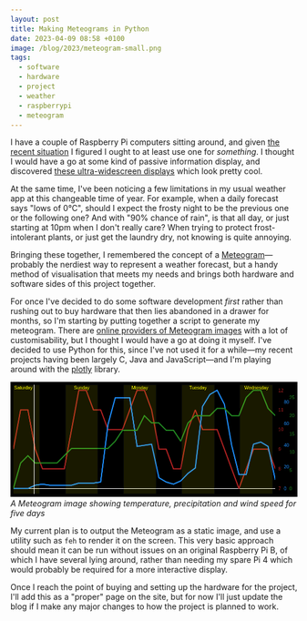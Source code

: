 ```yaml
---
layout: post
title: Making Meteograms in Python
date: 2023-04-09 08:58 +0100
image: /blog/2023/meteogram-small.png
tags:
  - software
  - hardware
  - project
  - weather
  - raspberrypi
  - meteogram
---
```


I have a couple of Raspberry Pi computers sitting around, and given [the recent situation](https://www.tomshardware.com/news/raspberry-pi-4-supply-issues) I figured I ought to at least use one for *something*. I thought I would have a go at some kind of passive information display, and discovered [these ultra-widescreen displays](https://thepihut.com/products/7-9-dsi-ips-capacitive-touchscreen-display-for-raspberry-pi-400x1280) which look pretty cool.

At the same time, I've been noticing a few limitations in my usual weather app at this changeable time of year. For example, when a daily forecast says "lows of 0&deg;C", should I expect the frosty night to be the previous one or the following one? And with "90% chance of rain", is that all day, or just starting at 10pm when I don't really care? When trying to protect frost-intolerant plants, or just get the laundry dry, not knowing is quite annoying.

Bringing these together, I remembered the concept of a [Meteogram](https://en.wikipedia.org/wiki/Meteogram)&mdash;probably the nerdiest way to represent a weather forecast, but a handy method of visualisation that meets my needs and brings both hardware and software sides of this project together. 

For once I've decided to do some software development *first* rather than rushing out to buy hardware that then lies abandoned in a drawer for months, so I'm starting by putting together a script to generate my meteogram. There are [online providers of Meteogram images](https://meteograms.com) with a lot of customisability, but I thought I would have a go at doing it myself. I've decided to use Python for this, since I've not used it for a while&mdash;my recent projects having been largely C, Java and JavaScript&mdash;and I'm playing around with the [plotly](https://plotly.com/python/) library.

![A Meteogram image showing temperature, precipitation and wind speed for five days](/blog/2023/meteogram.png)
*A Meteogram image showing temperature, precipitation and wind speed for five days*

My current plan is to output the Meteogram as a static image, and use a utility such as `feh` to render it on the screen. This very basic approach should mean it can be run without issues on an original Raspberry Pi B, of which I have several lying around, rather than needing my spare Pi 4 which would probably be required for a more interactive display.

Once I reach the point of buying and setting up the hardware for the project, I'll add this as a "proper" page on the site, but for now I'll just update the blog if I make any major changes to how the project is planned to work.